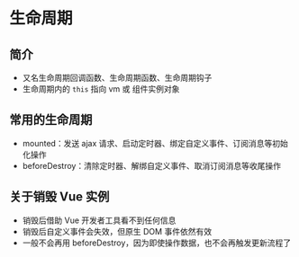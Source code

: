 <script setup lang="ts">
import { NImage } from 'naive-ui';
</script>

# 生命周期

## 简介

- 又名生命周期回调函数、生命周期函数、生命周期钩子
- 生命周期内的 `this` 指向 vm 或 组件实例对象

## 常用的生命周期

- mounted：发送 ajax 请求、启动定时器、绑定自定义事件、订阅消息等初始化操作
- beforeDestroy：清除定时器、解绑自定义事件、取消订阅消息等收尾操作

## 关于销毁 Vue 实例

- 销毁后借助 Vue 开发者工具看不到任何信息
- 销毁后自定义事件会失效，但原生 DOM 事件依然有效
- 一般不会再用 beforeDestroy，因为即使操作数据，也不会再触发更新流程了

<NImage src="./../../../assets/images/vue-lifecycle.png" />
